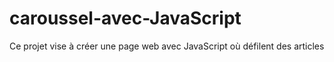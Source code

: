 # caroussel-avec-JavaScript
Ce projet vise à créer une page web avec JavaScript où défilent des articles
